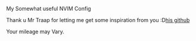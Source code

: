 My Somewhat useful NVIM Config

Thank u Mr Traap for letting me get some inspiration from you :D[his github](https://github.com/Traap)

Your mileage may Vary.
